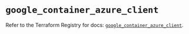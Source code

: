 # `google_container_azure_client`

Refer to the Terraform Registry for docs: [`google_container_azure_client`](https://registry.terraform.io/providers/hashicorp/google/5.34.0/docs/resources/container_azure_client).
